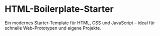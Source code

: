# HTML-Boilerplate-Starter
Ein modernes Starter-Template für HTML, CSS und JavaScript – ideal für schnelle Web-Prototypen und eigene Projekte.

